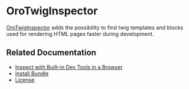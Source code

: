 <a id="bundle-docs-platform-twig-inspector-bundle"></a>

# OroTwigInspector

<a href="https://github.com/oroinc/twig-inspector" target="_blank">OroTwigInspector</a> adds the possibility to find twig templates and blocks used for rendering HTML pages faster during development.

## Related Documentation

* <a href="https://github.com/oroinc/twig-inspector/blob/master/Bundle/Resources/doc/usage.md" target="_blank">Inspect with Built-in Dev Tools in a Browser</a>
* <a href="https://github.com/oroinc/twig-inspector/blob/master/Bundle/Resources/doc/installation.md" target="_blank">Install Bundle</a>
* <a href="https://github.com/oroinc/twig-inspector/blob/master/LICENSE" target="_blank">License</a>

<!-- Frontend -->
